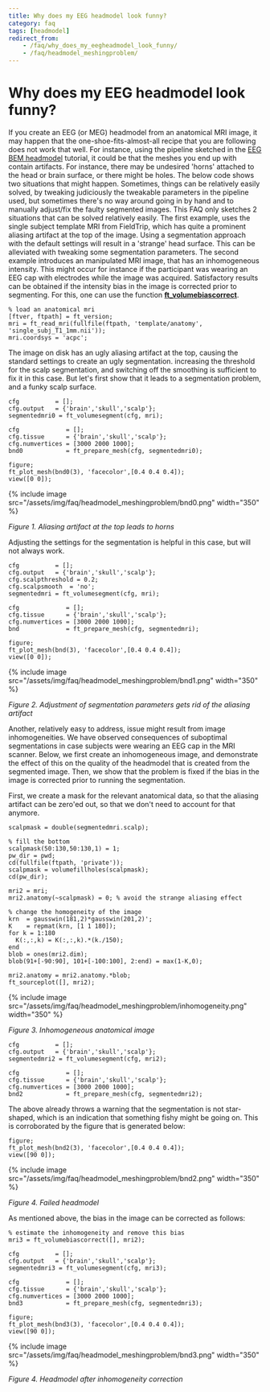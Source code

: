 ```yaml
---
title: Why does my EEG headmodel look funny?
category: faq
tags: [headmodel]
redirect_from:
    - /faq/why_does_my_eegheadmodel_look_funny/
    - /faq/headmodel_meshingproblem/
---
```


# Why does my EEG headmodel look funny?

If you create an EEG (or MEG) headmodel from an anatomical MRI image, it may happen that the one-shoe-fits-almost-all recipe that you are following does not work that well. For instance, using the pipeline sketched in the [EEG BEM headmodel](/tutorial/source/headmodel_eeg_bem) tutorial, it could be that the meshes you end up with contain artifacts. For instance, there may be undesired 'horns' attached to the head or brain surface, or there might be holes. The below code shows two situations that might happen. Sometimes, things can be relatively easily solved, by tweaking judiciously the tweakable parameters in the pipeline used, but sometimes there's no way around going in by hand and to manually adjust/fix the faulty segmented images. This FAQ only sketches 2 situations that can be solved relatively easily. The first example, uses the single subject template MRI from FieldTrip, which has quite a prominent aliasing artifact at the top of the image. Using a segmentation approach with the default settings will result in a 'strange' head surface. This can be alleviated with tweaking some segmentation parameters. The second example introduces an manipulated MRI image, that has an inhomogeneous intensity. This might occur for instance if the participant was wearing an EEG cap with electrodes while the image was acquired. Satisfactory results can be obtained if the intensity bias in the image is corrected prior to segmenting. For this, one can use the function **[ft_volumebiascorrect](/reference/ft_volumebiascorrect)**.

    % load an anatomical mri
    [ftver, ftpath] = ft_version;
    mri = ft_read_mri(fullfile(ftpath, 'template/anatomy', 'single_subj_T1_1mm.nii'));
    mri.coordsys = 'acpc';

The image on disk has an ugly aliasing artifact at the top, causing the standard settings to create an ugly segmentation. increasing the threshold for the scalp segmentation, and switching off the smoothing is sufficient to fix it in this case. But let's first show that it leads to a segmentation problem, and a funky scalp surface.

    cfg          = [];
    cfg.output   = {'brain','skull','scalp'};
    segmentedmri0 = ft_volumesegment(cfg, mri);

    cfg             = [];
    cfg.tissue      = {'brain','skull','scalp'};
    cfg.numvertices = [3000 2000 1000];
    bnd0            = ft_prepare_mesh(cfg, segmentedmri0);

    figure;
    ft_plot_mesh(bnd0(3), 'facecolor',[0.4 0.4 0.4]);
    view([0 0]);

{% include image src="/assets/img/faq/headmodel_meshingproblem/bnd0.png" width="350" %}

_Figure 1. Aliasing artifact at the top leads to horns_

Adjusting the settings for the segmentation is helpful in this case, but will not always work.
    
    cfg          = [];
    cfg.output   = {'brain','skull','scalp'};
    cfg.scalpthreshold = 0.2;
    cfg.scalpsmooth  = 'no';
    segmentedmri = ft_volumesegment(cfg, mri);

    cfg             = [];
    cfg.tissue      = {'brain','skull','scalp'};
    cfg.numvertices = [3000 2000 1000];
    bnd             = ft_prepare_mesh(cfg, segmentedmri);

    figure;
    ft_plot_mesh(bnd(3), 'facecolor',[0.4 0.4 0.4]);
    view([0 0]);

{% include image src="/assets/img/faq/headmodel_meshingproblem/bnd1.png" width="350" %}

_Figure 2. Adjustment of segmentation parameters gets rid of the aliasing artifact_

Another, relatively easy to address, issue might result from image inhomogeneities. We have observed consequences of suboptimal segmentations in case subjects were wearing an EEG cap in the MRI scanner. Below, we first create an inhomogeneous image, and demonstrate the effect of this on the quality of the headmodel that is created from the segmented image. Then, we show that the problem is fixed if the bias in the image is corrected prior to running the segmentation.

First, we create a mask for the relevant anatomical data, so that the aliasing artifact can be zero'ed out, so
that we don't need to account for that anymore.

    scalpmask = double(segmentedmri.scalp);

    % fill the bottom
    scalpmask(50:130,50:130,1) = 1;
    pw_dir = pwd;
    cd(fullfile(ftpath, 'private'));
    scalpmask = volumefillholes(scalpmask);
    cd(pw_dir);

    mri2 = mri;
    mri2.anatomy(~scalpmask) = 0; % avoid the strange aliasing effect

    % change the homogeneity of the image
    krn  = gausswin(181,2)*gausswin(201,2)';
    K    = repmat(krn, [1 1 180]);
    for k = 1:180
      K(:,:,k) = K(:,:,k).*(k./150);
    end
    blob = ones(mri2.dim);
    blob(91+[-90:90], 101+[-100:100], 2:end) = max(1-K,0);

    mri2.anatomy = mri2.anatomy.*blob;
    ft_sourceplot([], mri2);

{% include image src="/assets/img/faq/headmodel_meshingproblem/inhomogeneity.png" width="350" %}

_Figure 3. Inhomogeneous anatomical image_

    
    cfg          = [];
    cfg.output   = {'brain','skull','scalp'};
    segmentedmri2 = ft_volumesegment(cfg, mri2);

    cfg             = [];
    cfg.tissue      = {'brain','skull','scalp'};
    cfg.numvertices = [3000 2000 1000];
    bnd2            = ft_prepare_mesh(cfg, segmentedmri2);

The above already throws a warning that the segmentation is not star-shaped, which is an indication that something fishy might be going on. This is corroborated by the figure that is generated below:

    figure;
    ft_plot_mesh(bnd2(3), 'facecolor',[0.4 0.4 0.4]);
    view([90 0]);

{% include image src="/assets/img/faq/headmodel_meshingproblem/bnd2.png" width="350" %}

_Figure 4. Failed headmodel_

As mentioned above, the bias in the image can be corrected as follows:

    % estimate the inhomogeneity and remove this bias
    mri3 = ft_volumebiascorrect([], mri2);

    cfg          = [];
    cfg.output   = {'brain','skull','scalp'};
    segmentedmri3 = ft_volumesegment(cfg, mri3);

    cfg             = [];
    cfg.tissue      = {'brain','skull','scalp'};
    cfg.numvertices = [3000 2000 1000];
    bnd3            = ft_prepare_mesh(cfg, segmentedmri3);

    figure;
    ft_plot_mesh(bnd3(3), 'facecolor',[0.4 0.4 0.4]);
    view([90 0]);
    
{% include image src="/assets/img/faq/headmodel_meshingproblem/bnd3.png" width="350" %}

_Figure 4. Headmodel after inhomogeneity correction_
